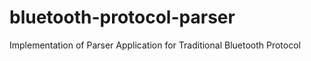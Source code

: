 # bluetooth-protocol-parser
Implementation of Parser Application for Traditional Bluetooth Protocol
